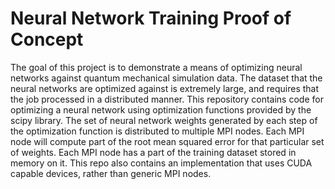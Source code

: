 # Neural Network Training Proof of Concept

The  goal of this project is to demonstrate a means of optimizing neural networks against quantum mechanical simulation data. The dataset that the neural networks are optimized against is extremely large, and requires that the job processed in a distributed manner. This repository contains code for optimizing a neural network using optimization functions provided by the scipy library. The set of neural network weights generated by each step of the optimization function is distributed to multiple MPI nodes. Each MPI node will compute part of the root mean squared error for that particular set of weights. Each MPI node has a part of the training dataset stored in memory on it. This repo also contains an implementation that uses CUDA capable devices, rather than generic MPI nodes. 

